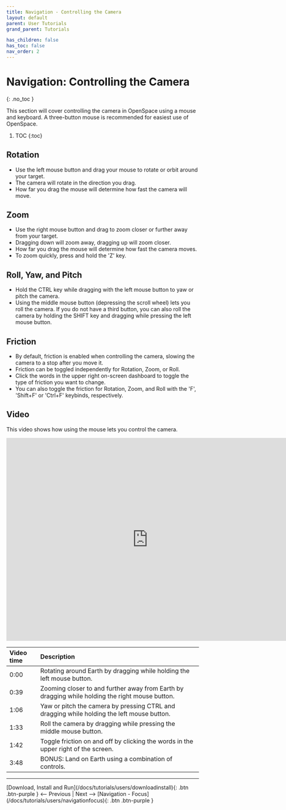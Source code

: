 ```yaml
---
title: Navigation - Controlling the Camera
layout: default
parent: User Tutorials
grand_parent: Tutorials

has_children: false
has_toc: false
nav_order: 2
---
```


# Navigation: Controlling the Camera
{: .no_toc }

This section will cover controlling the camera in OpenSpace using a mouse and keyboard. A three-button mouse is recommended for easiest use of OpenSpace.

1. TOC
{:toc}

## Rotation
 - Use the left mouse button and drag your mouse to rotate or orbit around your target.
 - The camera will rotate in the direction you drag.
 - How far you drag the mouse will determine how fast the camera will move.

## Zoom
 - Use the right mouse button and drag to zoom closer or further away from your target.
 - Dragging down will zoom away, dragging up will zoom closer.
 - How far you drag the mouse will determine how fast the camera moves.
 - To zoom quickly, press and hold the 'Z' key.

## Roll, Yaw, and Pitch
 - Hold the CTRL key while dragging with the left mouse button to yaw or pitch the camera.
 - Using the middle mouse button (depressing the scroll wheel) lets you roll the camera. If you do not have a third button, you can also roll the camera by holding the SHIFT key and dragging while pressing the left mouse button.

## Friction
 - By default, friction is enabled when controlling the camera, slowing the camera to a stop after you move it.
 - Friction can be toggled independently for Rotation, Zoom, or Roll.
 - Click the words in the upper right on-screen dashboard to toggle the type of friction you want to change.
 - You can also toggle the friction for Rotation, Zoom, and Roll with the 'F', 'Shift+F' or 'Ctrl+F' keybinds, respectively.

## Video

This video shows how using the mouse lets you control the camera.
<iframe width="740" height="530" src="https://www.youtube.com/embed/uhbbGGgdcgM" frameborder="0" allow="autoplay; encrypted-media" allowfullscreen></iframe>

| Video time | Description |
|:-------------|:------------------|
| 0:00 | Rotating around Earth by dragging while holding the left mouse button. |
| 0:39 | Zooming closer to and further away from Earth by dragging while holding the right mouse button. |
| 1:06 | Yaw or pitch the camera by pressing CTRL and dragging while holding the left mouse button. |
| 1:33 | Roll the camera by dragging while pressing the middle mouse button. |
| 1:42 | Toggle friction on and off by clicking the words in the upper right of the screen. |
| 3:48 | BONUS: Land on Earth using a combination of controls. |

---
<span class="v-align-middle">
[Download, Install and Run](/docs/tutorials/users/downloadinstall){: .btn .btn-purple }
</span>
<span class="fs-6"><-- Previous |</span>
<span class="fs-6">Next -->  </span>
<span class="v-align-middle">
[Navigation - Focus](/docs/tutorials/users/navigationfocus){: .btn .btn-purple }
</span>

